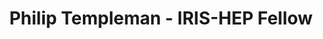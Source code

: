 ---
layout: fellow
pagetype: fellow
shortname: ptemplem
permalink: /fellows/ptemplem.html
fellow-name: Philip Templeman
title: Philip Templeman - IRIS-HEP Fellow
active: false
dates:
  start: 2022-05-31
  end: 2022-08-19
photo: /assets/images/team/fellows-2022/Philip-Templeman.jpg
institution: University of Notre Dame
e-mail: ptemplem@nd.edu
project_title: Prototyping an Analysis Workflow for MINERvA
project_goal: >
  My project aims to improve analysis preservation of the Pion Analysis for the MINERvA
  experiment by creating a workflow that is re-executable in REANA. The goal of this
  is both to improve replicability and to provide a starting point for future MINERvA
  analyses.
mentors:
- "Kyle Cranmer (University of Wisconsin\u2013Madison)"
- Matthew Feickert (University of Illinois at Urbana-Champaign)
- "Abe Megahed (University of Wisconsin\u2013Madison)"
proposal: /assets/pdf/fellows-2022/042-proposal-Philip-Templeman.pdf
presentations:
- title: Prototyping a REANA workflow for MINERvA
  date: 2022-06-13
  url: https://indico.cern.ch/event/1155137/#sc-1-9-philip-templeman-protot
  meeting: IRIS-HEP Fellows Introductory Presentations
  meetingurl: https://indico.cern.ch/event/1155137/
  recordingurl: https://www.youtube.com/watch?v=qgqQo_05rRo&t=2103s
  location: Virtual
  focus-area: as
  project:
- title: Prototyping a REANA workflow for MINERvA
  date: 2022-09-21
  url: https://indico.cern.ch/event/1195271/contributions/5056115/
  meeting: IRIS-HEP Fellows Presentations 2022
  meetingurl: https://indico.cern.ch/event/1195271/
  recordingurl: https://youtu.be/H8mwFxK7sos&t=4327s
  location: Virtual
  focus-area: as
  project:
current_status: >
  <strong>August 2022</strong> - Physics Lab TA at University of Notre Dame
github-username: ptemplem
linkedin-profile: https://www.linkedin.com/in/philip-templeman-2b3196257
focus-area:
challenge-area:
funding-source: nsf
---
